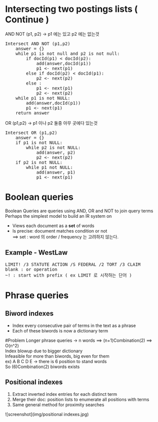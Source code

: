 Intersecting two postings lists ( Continue )
============

AND NOT (p1, p2) -> p1 에는 있고 p2 에는 없는것
<pre>
Intersect AND NOT (p1,p2)
	answer = {}
	while p1 is not null and p2 is not null:
		if docId(p1) < docId(p2):
			add(answer,docId(p1))
			p1 <- next(p1)
		else if docId(p2) < docId(p1):
			p2 <- next(p2)
		else :
			p1 <- next(p1)
			p2 <- next(p2)
	while p1 is not NULL:
		add(answer,docId(p1))
		p1 <- next(p1)
	return answer
</pre>

OR (p1,p2) -> p1 이나 p2 둘중 아무 곳에다 있는것
<pre>
Intersect OR (p1,p2)
	answer = {}
	if p1 is not NULL:
	    while p2 is not NULL:
	    	add(answer, p2)
	    	p2 <- next(p2)
	if p2 is not NULL:
	    while p1 not NULL:      
	        add(answer, p1)
	        p1 <- next(p1)
</pre>
Boolean queries
============
Boolean Queries are queries using AND, OR and NOT to join query terms <br>Perhaps the simplest model to build an IR system on<br>
- Views each document as a **set** of words<br>
- Is precise: document matches condition or not<br>
==> set : word 의 order / frequency 는 고려하지 않는다.

Example - WestLaw
------------
<pre>
LIMIT! /3 STATUTE ACTION /S FEDERAL /2 TORT /3 CLAIM
blank : or operation
~! : start with prefix ( ex LIMIT 로 시작하는 단어 )
</pre>
Phrase queries
============
Biword indexes
------------
- Index every consecutive pair of terms in the text as a phrase
- Each of these biwords is now a dictionary term

#Problem
Longer phrase queries -> n words ==> (n+1)Combination(2) ==> O(n^2)<br>
Index blowup due to bigger dictionary<br>
Infeasible for more than biwords, big even for them<br>
ex)
A B C D E -> there is 6 position to stand words<br>
So (6)Combination(2) biwords exists<br>

Positional indexes
------------
1. Extract inverted index entries for each distinct term
2. Merge their doc: position lists to enumerate all positions with terms
3. Same general method for proximity searches

![screenshot](img/positional indexes.jpg)








